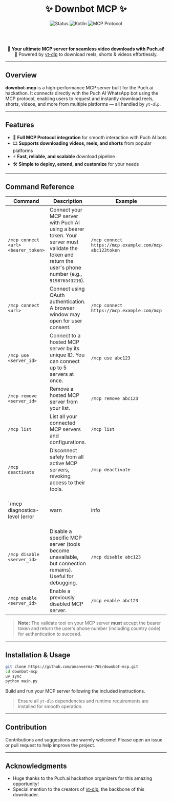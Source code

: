 <div align="center">

# ✨ **Downbot MCP** ✨

<img src="https://img.shields.io/badge/Status-Active-green" alt="Status"/>
<img src="https://img.shields.io/badge/Language-Kotlin-blue" alt="Kotlin"/>
<img src="https://img.shields.io/badge/Protocol-MCP-yellow" alt="MCP Protocol"/>

<br/><br/>

🚀 **Your ultimate MCP server for seamless video downloads with Puch.ai!**  
🎥 Powered by [yt-dlp](https://github.com/yt-dlp/yt-dlp) to download reels, shorts & videos effortlessly.

</div>

---

## Overview

**downbot-mcp** is a high-performance MCP server built for the Puch.ai hackathon. It connects directly with the Puch AI WhatsApp bot using the MCP protocol, enabling users to request and instantly download reels, shorts, videos, and more from multiple platforms — all handled by `yt-dlp`.

---

## Features

* 🔗 **Full MCP Protocol integration** for smooth interaction with Puch AI bots
* 🎞️ **Supports downloading videos, reels, and shorts** from popular platforms
* ⚡ **Fast, reliable, and scalable** download pipeline
* 🛠️ **Simple to deploy, extend, and customize** for your needs

---

## Command Reference

| Command                             | Description                                                                                                                                               | Example                                                |          |                                                  |                                |
| ----------------------------------- | --------------------------------------------------------------------------------------------------------------------------------------------------------- | ------------------------------------------------------ | -------- | ------------------------------------------------ | ------------------------------ |
| `/mcp connect <url> <bearer_token>` | Connect your MCP server with Puch AI using a bearer token. Your server must validate the token and return the user's phone number (e.g., `919876543210`). | `/mcp connect https://mcp.example.com/mcp abc123token` |          |                                                  |                                |
| `/mcp connect <url>`                | Connect using OAuth authentication. A browser window may open for user consent.                                                                           | `/mcp connect https://mcp.example.com/mcp`             |          |                                                  |                                |
| `/mcp use <server_id>`              | Connect to a hosted MCP server by its unique ID. You can connect up to 5 servers at once.                                                                 | `/mcp use abc123`                                      |          |                                                  |                                |
| `/mcp remove <server_id>`           | Remove a hosted MCP server from your list.                                                                                                                | `/mcp remove abc123`                                   |          |                                                  |                                |
| `/mcp list`                         | List all your connected MCP servers and configurations.                                                                                                   | `/mcp list`                                            |          |                                                  |                                |
| `/mcp deactivate`                   | Disconnect safely from all active MCP servers, revoking access to their tools.                                                                            | `/mcp deactivate`                                      |          |                                                  |                                |
| \`/mcp diagnostics-level (error     | warn                                                                                                                                                      | info                                                   | debug)\` | Set the diagnostic log level for MCP operations. | `/mcp diagnostics-level debug` |
| `/mcp disable <server_id>`          | Disable a specific MCP server (tools become unavailable, but connection remains). Useful for debugging.                                                   | `/mcp disable abc123`                                  |          |                                                  |                                |
| `/mcp enable <server_id>`           | Enable a previously disabled MCP server.                                                                                                                  | `/mcp enable abc123`                                   |          |                                                  |                                |

> **Note:** The validate tool on your MCP server **must** accept the bearer token and return the user's phone number (including country code) for authentication to succeed.

---

## Installation & Usage

```bash
git clone https://github.com/amanverma-765/downbot-mcp.git
cd downbot-mcp
uv sync
python main.py
```

Build and run your MCP server following the included instructions.

> Ensure all `yt-dlp` dependencies and runtime requirements are installed for smooth operation.

---

## Contribution

Contributions and suggestions are warmly welcome! Please open an issue or pull request to help improve the project.

---

## Acknowledgments

* Huge thanks to the Puch.ai hackathon organizers for this amazing opportunity!
* Special mention to the creators of [yt-dlp](https://github.com/yt-dlp/yt-dlp), the backbone of this downloader.
